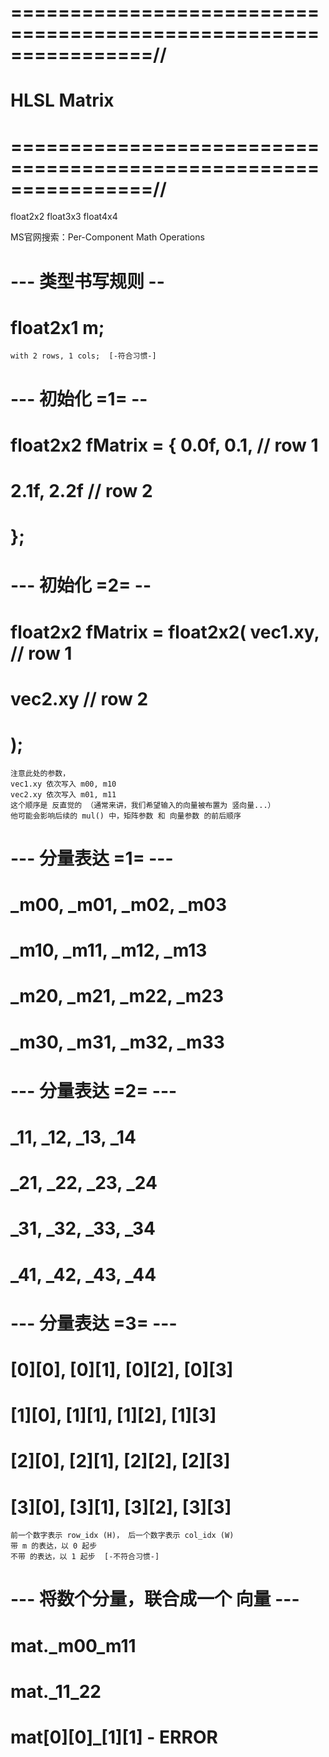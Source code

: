 # ================================================================//
#                   HLSL   Matrix
# ================================================================//

float2x2
float3x3
float4x4


MS官网搜索：Per-Component Math Operations

# --- 类型书写规则 --
# float2x1 m;
    with 2 rows, 1 cols;  [-符合习惯-]

# --- 初始化 =1= --
# float2x2 fMatrix = { 0.0f, 0.1, // row 1
#                      2.1f, 2.2f // row 2
#                     }; 

# --- 初始化 =2= --
# float2x2 fMatrix = float2x2(  vec1.xy, // row 1
#                               vec2.xy  // row 2
#                            ); 
    注意此处的参数，
    vec1.xy 依次写入 m00, m10
    vec2.xy 依次写入 m01, m11
    这个顺序是 反直觉的 （通常来讲，我们希望输入的向量被布置为 竖向量...）
    他可能会影响后续的 mul() 中，矩阵参数 和 向量参数 的前后顺序

# --- 分量表达 =1= ---
# _m00, _m01, _m02, _m03
# _m10, _m11, _m12, _m13
# _m20, _m21, _m22, _m23
# _m30, _m31, _m32, _m33
# --- 分量表达 =2= ---
# _11, _12, _13, _14
# _21, _22, _23, _24
# _31, _32, _33, _34
# _41, _42, _43, _44
# --- 分量表达 =3= ---
# [0][0], [0][1], [0][2], [0][3]
# [1][0], [1][1], [1][2], [1][3]
# [2][0], [2][1], [2][2], [2][3]
# [3][0], [3][1], [3][2], [3][3]
    前一个数字表示 row_idx (H)， 后一个数字表示 col_idx (W)
    带 m 的表达，以 0 起步
    不带 的表达，以 1 起步  [-不符合习惯-]


# --- 将数个分量，联合成一个 向量 ---
# mat._m00_m11
# mat._11_22
# mat[0][0]_[1][1] - ERROR





